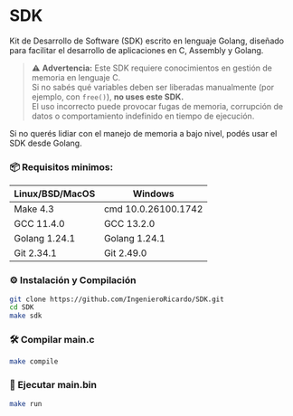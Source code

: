 # SDK
Kit de Desarrollo de Software (SDK) escrito en lenguaje Golang, diseñado para facilitar el desarrollo de aplicaciones en C, Assembly y Golang.

> ⚠️ **Advertencia:** Este SDK requiere conocimientos en gestión de memoria en lenguaje C.  
> Si no sabés qué variables deben ser liberadas manualmente (por ejemplo, con `free()`), **no uses este SDK.**  
> El uso incorrecto puede provocar fugas de memoria, corrupción de datos o comportamiento indefinido en tiempo de ejecución.

Si no querés lidiar con el manejo de memoria a bajo nivel, podés usar el SDK desde Golang.


### 📦 Requisitos minimos:

| Linux/BSD/MacOS | Windows |
| --- | --- |
| Make 4.3 | cmd 10.0.26100.1742 |
| GCC 11.4.0 | GCC 13.2.0 |
| Golang 1.24.1 | Golang 1.24.1 |
| Git 2.34.1 | Git 2.49.0 |

### ⚙️ Instalación y Compilación

```bash
git clone https://github.com/IngenieroRicardo/SDK.git
cd SDK
make sdk
```

### 🛠️ Compilar main.c

```bash
make compile
```

### 🚀 Ejecutar main.bin

```bash
make run
```
